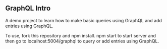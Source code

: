 ## GraphQL Intro

A demo project to learn how to make basic queries using GraphQL and add entries using GraphQL.

To use, fork this repository and npm install.
npm start to start server and then go to localhost:5004/graphql to query or add entries using GraphQL.